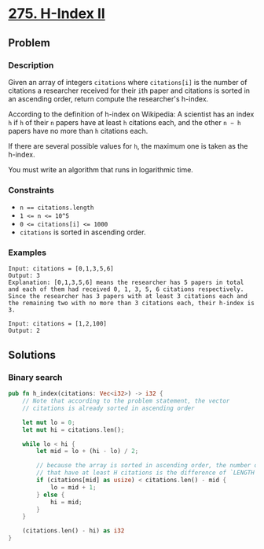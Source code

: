 # [275. H-Index II](https://leetcode.com/problems/h-index-ii/)

## Problem

### Description

Given an array of integers `citations` where `citations[i]` is the number of
citations a researcher received for their `i`th paper and citations is sorted in
an ascending order, return compute the researcher's h-index.

According to the definition of h-index on Wikipedia: A scientist has an
index `h` if `h` of their `n` papers have at least `h` citations each, and the
other `n − h` papers have no more than `h` citations each.

If there are several possible values for `h`, the maximum one is taken as the
h-index.

You must write an algorithm that runs in logarithmic time.

### Constraints

* `n == citations.length`
* `1 <= n <= 10^5`
* `0 <= citations[i] <= 1000`
* `citations` is sorted in ascending order.

### Examples

```text
Input: citations = [0,1,3,5,6]
Output: 3
Explanation: [0,1,3,5,6] means the researcher has 5 papers in total and each of them had received 0, 1, 3, 5, 6 citations respectively.
Since the researcher has 3 papers with at least 3 citations each and the remaining two with no more than 3 citations each, their h-index is 3.
```

```text
Input: citations = [1,2,100]
Output: 2
```

## Solutions

### Binary search

```rust
pub fn h_index(citations: Vec<i32>) -> i32 {
    // Note that according to the problem statement, the vector
    // citations is already sorted in ascending order

    let mut lo = 0;
    let mut hi = citations.len();

    while lo < hi {
        let mid = lo + (hi - lo) / 2;

        // because the array is sorted in ascending order, the number of citations
        // that have at least H citations is the difference of `LENGTH - IDX`:
        if (citations[mid] as usize) < citations.len() - mid {
            lo = mid + 1;
        } else {
            hi = mid;
        }
    }

    (citations.len() - hi) as i32
}
```

